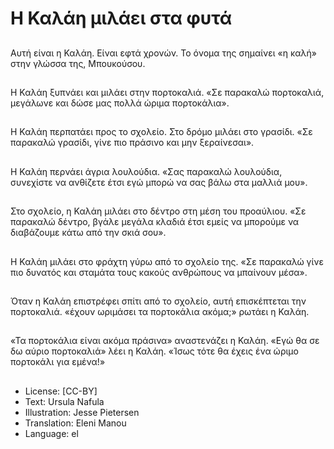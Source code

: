 # Η Καλάη μιλάει στα φυτά

##
Αυτή είναι η Καλάη. Είναι εφτά χρονών. Το όνομα της σημαίνει «η καλή» στην γλώσσα της, Μπουκούσου.

##
Η Καλάη ξυπνάει και μιλάει στην πορτοκαλιά. «Σε παρακαλώ πορτοκαλιά, μεγάλωνε και δώσε μας πολλά ώριμα πορτοκάλια».

##
Η Καλάη περπατάει προς το σχολείο. Στο δρόμο μιλάει στο γρασίδι. «Σε παρακαλώ γρασίδι, γίνε πιο πράσινο και μην ξεραίνεσαι».

##
Η Καλάη περνάει άγρια λουλούδια. «Σας παρακαλώ λουλούδια, συνεχίστε να ανθίζετε έτσι εγώ μπορώ να σας βάλω στα μαλλιά μου».

##
Στο σχολείο, η Καλάη μιλάει στο δέντρο στη μέση του προαύλιου. «Σε παρακαλώ δέντρο, βγάλε μεγάλα κλαδιά έτσι εμείς να μπορούμε να διαβάζουμε κάτω από την σκιά σου».

##
Η Καλάη μιλάει στο φράχτη γύρω από το σχολείο της. «Σε παρακαλώ γίνε πιο δυνατός και σταμάτα τους κακούς ανθρώπους να μπαίνουν μέσα».

##
Όταν η Καλάη επιστρέφει σπίτι από το σχολείο, αυτή επισκέπτεται την πορτοκαλιά. «έχουν ωριμάσει τα πορτοκάλια ακόμα;» ρωτάει η Καλάη.

##
«Τα πορτοκάλια είναι ακόμα πράσινα» αναστενάζει η Καλάη. «Εγώ θα σε δω αύριο πορτοκαλιά» λέει η Καλάη. «Ίσως τότε θα έχεις ένα ώριμο πορτοκάλι για εμένα!»

##
* License: [CC-BY]
* Text: Ursula Nafula
* Illustration: Jesse Pietersen
* Translation: Eleni Manou
* Language: el
